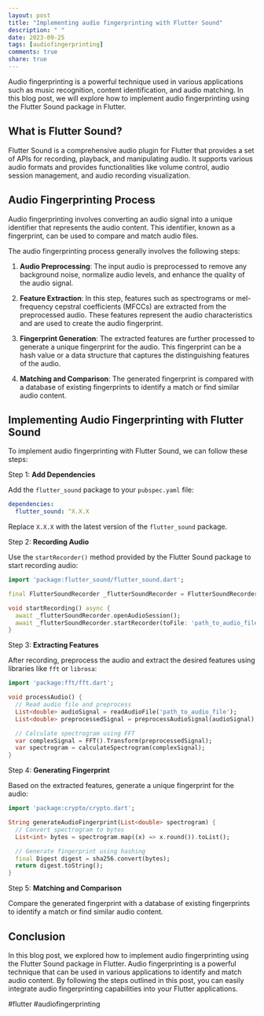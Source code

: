 ```yaml
---
layout: post
title: "Implementing audio fingerprinting with Flutter Sound"
description: " "
date: 2023-09-25
tags: [audiofingerprinting]
comments: true
share: true
---
```


Audio fingerprinting is a powerful technique used in various applications such as music recognition, content identification, and audio matching. In this blog post, we will explore how to implement audio fingerprinting using the Flutter Sound package in Flutter.

## What is Flutter Sound?

Flutter Sound is a comprehensive audio plugin for Flutter that provides a set of APIs for recording, playback, and manipulating audio. It supports various audio formats and provides functionalities like volume control, audio session management, and audio recording visualization.

## Audio Fingerprinting Process

Audio fingerprinting involves converting an audio signal into a unique identifier that represents the audio content. This identifier, known as a fingerprint, can be used to compare and match audio files.

The audio fingerprinting process generally involves the following steps:

1. **Audio Preprocessing**: The input audio is preprocessed to remove any background noise, normalize audio levels, and enhance the quality of the audio signal.

2. **Feature Extraction**: In this step, features such as spectrograms or mel-frequency cepstral coefficients (MFCCs) are extracted from the preprocessed audio. These features represent the audio characteristics and are used to create the audio fingerprint.

3. **Fingerprint Generation**: The extracted features are further processed to generate a unique fingerprint for the audio. This fingerprint can be a hash value or a data structure that captures the distinguishing features of the audio.

4. **Matching and Comparison**: The generated fingerprint is compared with a database of existing fingerprints to identify a match or find similar audio content.

## Implementing Audio Fingerprinting with Flutter Sound

To implement audio fingerprinting with Flutter Sound, we can follow these steps:

Step 1: **Add Dependencies**

Add the `flutter_sound` package to your `pubspec.yaml` file:

```yaml
dependencies:
  flutter_sound: ^X.X.X
```

Replace `X.X.X` with the latest version of the `flutter_sound` package.

Step 2: **Recording Audio**

Use the `startRecorder()` method provided by the Flutter Sound package to start recording audio:

```dart
import 'package:flutter_sound/flutter_sound.dart';

final FlutterSoundRecorder _flutterSoundRecorder = FlutterSoundRecorder();

void startRecording() async {
  await _flutterSoundRecorder.openAudioSession();
  await _flutterSoundRecorder.startRecorder(toFile: 'path_to_audio_file');
}
```

Step 3: **Extracting Features**

After recording, preprocess the audio and extract the desired features using libraries like `fft` or `librosa`:

```dart
import 'package:fft/fft.dart';

void processAudio() {
  // Read audio file and preprocess
  List<double> audioSignal = readAudioFile('path_to_audio_file');
  List<double> preprocessedSignal = preprocessAudioSignal(audioSignal);

  // Calculate spectrogram using FFT
  var complexSignal = FFT().Transform(preprocessedSignal);
  var spectrogram = calculateSpectrogram(complexSignal);
}
```

Step 4: **Generating Fingerprint**

Based on the extracted features, generate a unique fingerprint for the audio:

```dart
import 'package:crypto/crypto.dart';

String generateAudioFingerprint(List<double> spectrogram) {
  // Convert spectrogram to bytes
  List<int> bytes = spectrogram.map((x) => x.round()).toList();

  // Generate fingerprint using hashing
  final Digest digest = sha256.convert(bytes);
  return digest.toString();
}
```

Step 5: **Matching and Comparison**

Compare the generated fingerprint with a database of existing fingerprints to identify a match or find similar audio content.

## Conclusion

In this blog post, we explored how to implement audio fingerprinting using the Flutter Sound package in Flutter. Audio fingerprinting is a powerful technique that can be used in various applications to identify and match audio content. By following the steps outlined in this post, you can easily integrate audio fingerprinting capabilities into your Flutter applications.

#flutter #audiofingerprinting